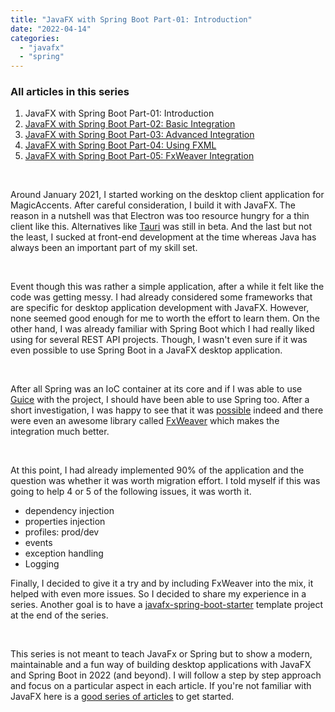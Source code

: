 ```yaml
---
title: "JavaFX with Spring Boot Part-01: Introduction"
date: "2022-04-14"
categories: 
  - "javafx"
  - "spring"
---
```


<script>
    import '$lib/styles/prism-one-dark.css';
</script>

<!-- Markdown content here -->

<div class="table-of-contents"> 

### All articles in this series
1. JavaFX with Spring Boot Part-01: Introduction
2. [JavaFX with Spring Boot Part-02: Basic Integration](/blog/javafx-spring-boot-02)
3. [JavaFX with Spring Boot Part-03: Advanced Integration](/blog/javafx-spring-boot-03)
4. [JavaFX with Spring Boot Part-04: Using FXML](/blog/javafx-spring-boot-04)
5. [JavaFX with Spring Boot Part-05: FxWeaver Integration](/blog/javafx-spring-boot-05)

</div>

<br>

Around January 2021, I started working on the desktop client application for MagicAccents. After careful consideration, I build it with JavaFX. The reason in a nutshell was that Electron was too resource hungry for a thin client like this. Alternatives like [Tauri](https://tauri.studio/) was still in beta. And the last but not the least, I sucked at front-end development at the time whereas Java has always been an important part of my skill set.

<br>

Event though this was rather a simple application, after a while it felt like the code was getting messy. I had already considered some frameworks that are specific for desktop application development with JavaFX. However, none seemed good enough for me to worth the effort to learn them. On the other hand, I was already familiar with Spring Boot which I had really liked using for several REST API projects. Though, I wasn't even sure if it was even possible to use Spring Boot in a JavaFX desktop application. 

<br>

After all Spring was an IoC container at its core and if I was able to use [Guice](https://github.com/google/guice) with the project, I should have been able to use Spring too. After a short investigation, I was happy to see that it was [possible](https://spring.io/blog/2019/01/16/spring-tips-javafx) indeed and there were even an awesome library called [FxWeaver](https://github.com/rgielen/javafx-weaver) which makes the integration much better.

<br>

At this point, I had already implemented 90% of the application and the question was whether it was worth migration effort. I told myself if this was going to help 4 or 5 of the following issues, it was worth it.

- dependency injection
- properties injection
- profiles: prod/dev
- events
- exception handling
- Logging

Finally, I decided to give it a try and by including FxWeaver into the mix, it helped with even more issues. So I decided to share my experience in a series. Another goal is to have a [javafx-spring-boot-starter](https://github.com/hrzafer/javafx-spring-boot-starter) template project at the end of the series.

<br>

This series is not meant to teach JavaFx or Spring but to show a modern, maintainable and a fun way of building desktop applications with JavaFX and Spring Boot in 2022 (and beyond). I will follow a step by step approach and focus on a particular aspect in each article. If you're not familiar with JavaFX here is a [good series of articles](https://www.vojtechruzicka.com/javafx-getting-started/) to get started.
